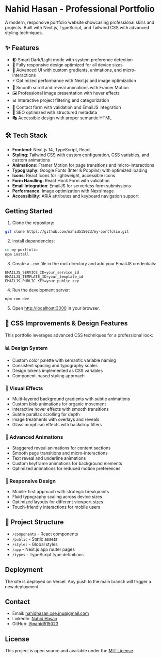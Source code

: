# Nahid Hasan - Professional Portfolio

A modern, responsive portfolio website showcasing professional skills and projects. Built with Next.js, TypeScript, and Tailwind CSS with advanced styling techniques.

## ✨ Features

- 🌓 Smart Dark/Light mode with system preference detection
- 📱 Fully responsive design optimized for all device sizes
- 🎨 Advanced UI with custom gradients, animations, and micro-interactions
- ⚡ Optimized performance with Next.js and image optimization
- 🔄 Smooth scroll and reveal animations with Framer Motion
- 🖼️ Professional image presentation with hover effects
- 📊 Interactive project filtering and categorization
- 📧 Contact form with validation and EmailJS integration
- 🎯 SEO optimized with structured metadata
- 🎭 Accessible design with proper semantic HTML

## 🛠️ Tech Stack

- **Frontend**: Next.js 14, TypeScript, React
- **Styling**: Tailwind CSS with custom configuration, CSS variables, and custom animations
- **Animations**: Framer Motion for page transitions and micro-interactions
- **Typography**: Google Fonts (Inter & Poppins) with optimized loading
- **Icons**: React Icons for lightweight, accessible icons
- **Form Handling**: React Hook Form with validation
- **Email Integration**: EmailJS for serverless form submissions
- **Performance**: Image optimization with Next/Image
- **Accessibility**: ARIA attributes and keyboard navigation support

## Getting Started

1. Clone the repository:
```bash
git clone https://github.com/nahid515023/my-portfolio.git
```

2. Install dependencies:
```bash
cd my-portfolio
npm install
```

3. Create a `.env` file in the root directory and add your EmailJS credentials:
```env
EMAILJS_SERVICE_ID=your_service_id
EMAILJS_TEMPLATE_ID=your_template_id
EMAILJS_PUBLIC_KEY=your_public_key
```

4. Run the development server:
```bash
npm run dev
```

5. Open [http://localhost:3000](http://localhost:3000) in your browser.

## 🎨 CSS Improvements & Design Features

This portfolio leverages advanced CSS techniques for a professional look:

### 📊 Design System
- Custom color palette with semantic variable naming
- Consistent spacing and typography scales
- Design tokens implemented as CSS variables
- Component-based styling approach

### 🌈 Visual Effects
- Multi-layered background gradients with subtle animations
- Custom blob animations for organic movement
- Interactive hover effects with smooth transitions
- Subtle parallax scrolling for depth
- Image treatments with overlays and reveals
- Glass morphism effects with backdrop filters

### 🔄 Advanced Animations
- Staggered reveal animations for content sections
- Smooth page transitions and micro-interactions
- Text reveal and underline animations
- Custom keyframe animations for background elements
- Optimized animations for reduced motion preferences

### 📱 Responsive Design
- Mobile-first approach with strategic breakpoints
- Fluid typography scaling across device sizes
- Optimized layouts for different viewport sizes
- Touch-friendly interactions for mobile users

## 📁 Project Structure

- `/components` - React components
- `/public` - Static assets
- `/styles` - Global styles
- `/app` - Next.js app router pages
- `/types` - TypeScript type definitions

## Deployment

The site is deployed on Vercel. Any push to the main branch will trigger a new deployment.

## Contact

- Email: nahidhasan.cse.jnu@gmail.com
- LinkedIn: [Nahid Hasan](https://www.linkedin.com/in/nahid-hasan-noyon)
- GitHub: [@nahid515023](https://github.com/nahid515023)

## License

This project is open source and available under the [MIT License](LICENSE).
